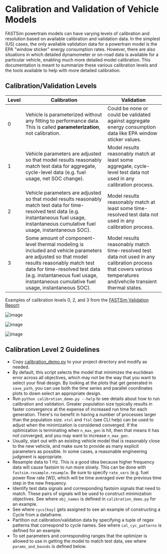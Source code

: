 # Calibration and Validation of Vehicle Models
FASTSim powertrain models can have varying levels of calibration and resolution based on available calibration and validation data. In the simplest (US) cases, the only available validation data for a powertrain model is the EPA "window sticker" energy consumption rates. However, there are also situations in which detailed dynamometer or on-road data is available for a particular vehicle, enabling much more detailed model calibration. This documentation is meant to summarize these various calibration levels and the tools available to help with more detailed calibration.

## Calibration/Validation Levels

| Level | Calibration | Validation | 
| --- | --- | --- | 
| 0 | Vehicle is parameterized without any fitting to performance data. This is called __parameterization__, not calibration.  | Could be none or could be validated against aggregate energy consumption data like EPA window sticker values. | 
| 1 | Vehicle parameters are adjusted so that model results reasonably match test data for aggregate, cycle-level data (e.g. fuel usage, net SOC change). | Model results reasonably match at least some aggregate, cycle-level test data not used in any calibration process. |
| 2 | Vehicle parameters are adjusted so that model results reasonably match test data for time-resolved test data (e.g. instantaneous fuel usage, instantaneous cumulative fuel usage, instantaneous SOC). | Model results reasonably match at least some time-resolved test data not used in any calibration process. |
| 3 | Some amount of component-level thermal modeling is included and vehicle parameters are adjusted so that model results reasonably match test data for time-resolved test data (e.g. instantaneous fuel usage, instantaneous cumulative fuel usage, instantaneous SOC). | Model results reasonably match time-resolved test data not used in any calibration process that covers various temperatures and/vehcile transient thermal states. |

Examples of calibration levels 0, 2, and 3 from the [FASTSim Validation Report](https://www.nrel.gov/docs/fy22osti/81097.pdf):

![image](https://github.com/NREL/fastsim/assets/4818940/1b7dae5d-b328-406e-9e2c-07abadff7a3a)

![image](https://github.com/NREL/fastsim/assets/4818940/530f6a15-8400-4618-a97a-da67609f6ecd)

![image](https://github.com/NREL/fastsim/assets/4818940/8483661f-dee4-4d59-9d69-e6d54dae0100)

## Calibration Level 2 Guidelines
- Copy
  [calibration_demo.py](https://github.com/NREL/fastsim/blob/fastsim-2/python/fastsim/demos/calibration_demo.py)
  to your project directory and modify as needed.
- By default, this script selects the model that minimizes the euclidean error across
  all objectives, which may not be the way that you want to select your final design.
  By looking at the plots that get generated in `save_path`, you can use both the time
  series and parallel coordinates plots to down select an appropriate design.
- Run `python calibration_demo.py --help` to see details about how to run calibration
  and validation. Greater population size typically results in faster convergence at the
  expense of increased run time for each generation.  There's no benefit in having a
  number of processes larger than the population size.  `xtol` and `ftol` (see CLI help)
  can be used to adjust when the minimization is considered converged.  If the
  optimization is terminating when `n_max_gen` is hit, then that means it has not
  converged, and you may want to increase `n_max_gen`.
- Usually, start out with an existing vehicle model that is reasonably close to the
  new vehicle, and make sure to provide as many explicit parameters as possible.  In
  some cases, a reasonable engineering judgment is appropriate.
- Resample data to 1 Hz.  This is a good idea because higher frequency data will cause
   fastsim to run more slowly.  This can be done with `fastsim.resample.resample`.  Be
   sure to specify `rate_vars` (e.g. fuel power flow rate [W]), which will be time
   averaged over the previous time step in the new frequency.
- Identify test data signals and corresponding fastsim signals that need to match.
   These pairs of signals will be used to construct minimization objectives.  See
   where `obj_names` is defined in `calibration_demo.py` for an example.
- See where `cycs[key]` gets assigned to see an example of constructing a Cycle from a dataframe.  
- Partition out calibration/validation data by specifying a tuple of  regex patterns
  that correspond to cycle names.  See where `cal_cyc_patterns` is defined for an
  example.
- To set parameters and corresponding ranges that the optimizer is allowed to use in
  getting the model to match test data, see where `params_and_bounds` is defined
  below.  

